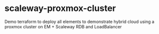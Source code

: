 scaleway-proxmox-cluster
========================

Demo terraform to deploy all elements to demonstrate hybrid cloud using a proxmox cluster on EM + Scaleway RDB and LoadBalancer
